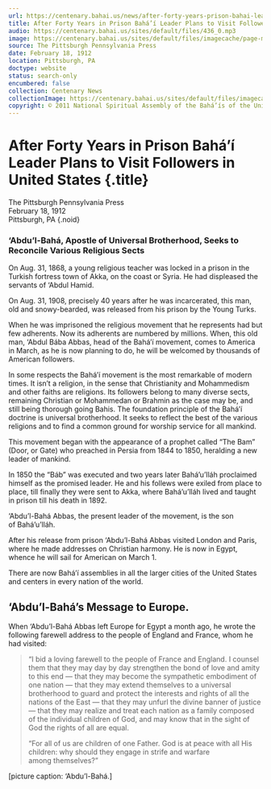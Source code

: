 ```yaml
---
url: https://centenary.bahai.us/news/after-forty-years-prison-bahai-leader-plans-visit-followers-united-states
title: After Forty Years in Prison Bahá’í Leader Plans to Visit Followers in United States
audio: https://centenary.bahai.us/sites/default/files/436_0.mp3
image: https://centenary.bahai.us/sites/default/files/imagecache/page-main-image/images/press_clippings/02-18-1912_The_Pittsburgh_Press_After_Forty_Years_in_Prison.png
source: The Pittsburgh Pennsylvania Press
date: February 18, 1912
location: Pittsburgh, PA
doctype: website
status: search-only
encumbered: false
collection: Centenary News
collectionImage: https://centenary.bahai.us/sites/default/files/imagecache/theme-image/main_image/abdulbaha-overview-small_0.jpg
copyright: © 2011 National Spiritual Assembly of the Bahá’ís of the United States
---
```



# After Forty Years in Prison Bahá’í Leader Plans to Visit Followers in United States {.title}

The Pittsburgh Pennsylvania Press  
February 18, 1912  
Pittsburgh, PA
{.noid}  



### ‘Abdu’l-Bahá, Apostle of Universal Brotherhood, Seeks to Reconcile Various Religious Sects

On Aug. 31, 1868, a young religious teacher was locked in a prison in the Turkish fortress town of Akka, on the coast or Syria. He had displeased the servants of ‘Abdul Hamid.

On Aug. 31, 1908, precisely 40 years after he was incarcerated, this man, old and snowy-bearded, was released from his prison by the Young Turks.

When he was imprisoned the religious movement that he represents had but few adherents. Now its adherents are numbered by millions. When, this old man, ‘Abdul Bába Abbas, head of the Bahá’í movement, comes to America in March, as he is now planning to do, he will be welcomed by thousands of American followers.

In some respects the Bahá’í movement is the most remarkable of modern times. It isn’t a religion, in the sense that Christianity and Mohammedism and other faiths are religions. Its followers belong to many diverse sects, remaining Christian or Mohammedan or Brahmin as the case may be, and still being thorough going Bahis. The foundation principle of the Bahá’í doctrine is universal brotherhood. It seeks to reflect the best of the various religions and to find a common ground for worship service for all mankind.

This movement began with the appearance of a prophet called “The Bam” (Door, or Gate) who preached in Persia from 1844 to 1850, heralding a new leader of mankind.

In 1850 the “Báb” was executed and two years later Bahá’u’lláh proclaimed himself as the promised leader. He and his follews were exiled from place to place, till finally they were sent to Akka, where Bahá’u’lláh lived and taught in prison till his death in 1892.

‘Abdu’l-Bahá Abbas, the present leader of the movement, is the son of Bahá’u’lláh.

After his release from prison ‘Abdu’l-Bahá Abbas visited London and Paris, where he made addresses on Christian harmony. He is now in Egypt, whence he will sail for American on March 1.

There are now Bahá’í assemblies in all the larger cities of the United States and centers in every nation of the world.

‘Abdu’l-Bahá’s Message to Europe.
---------------------------------

When ‘Abdu’l-Bahá Abbas left Europe for Egypt a month ago, he wrote the following farewell address to the people of England and France, whom he had visited:

> “I bid a loving farewell to the people of France and England. I counsel them that they may day by day strengthen the bond of love and amity to this end — that they may become the sympathetic embodiment of one nation — that they may extend themselves to a universal brotherhood to guard and protect the interests and rights of all the nations of the East — that they may unfurl the divine banner of justice — that they may realize and treat each nation as a family composed of the individual children of God, and may know that in the sight of God the rights of all are equal.
> 
> “For all of us are children of one Father. God is at peace with all His children: why should they engage in strife and warfare among themselves?”

\[picture caption: ‘Abdu’l-Bahá.\]